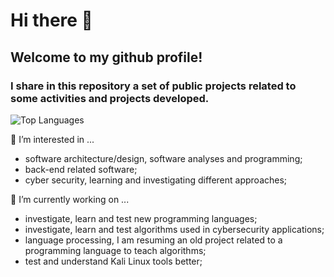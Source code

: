 # Hi there 👋

## Welcome to my github profile! 

### I share in this repository a set of public projects related to some activities and projects developed.  

![Top Languages](https://github-readme-stats.vercel.app/api/top-langs/?username=pinjoa&layout=donut&theme=tokyonight)


🤔 I’m interested in ...
- software architecture/design, software analyses and programming;
- back-end related software;
- cyber security, learning and investigating different approaches; 

🔭 I’m currently working on ...
- investigate, learn and test new programming languages;
- investigate, learn and test algorithms used in cybersecurity applications;
- language processing, I am resuming an old project related to a programming language to teach algorithms;
- test and understand Kali Linux tools better;


<!--
**pinjoa/pinjoa** is a ✨ _special_ ✨ repository because its `README.md` (this file) appears on your GitHub profile.

Here are some ideas to get you started:

- 🔭 I’m currently working on ...
- 👯 I’m looking to collaborate on ...
- 🤔 I’m looking for help with ...
- 💬 Ask me about ...
- 📫 How to reach me: ...
- 😄 Pronouns: ...
- ⚡ Fun fact: ...
-->
